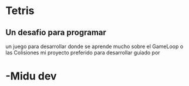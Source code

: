 # Tetris 
## Un desafio para programar
un juego para desarrollar donde se aprende mucho sobre el GameLoop o las Colisiones 
mi proyecto preferido para desarrollar guiado por 
# -Midu dev 
